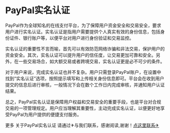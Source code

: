 # PayPal实名认证

PayPal作为全球知名的在线支付平台，为了保障用户资金安全和交易安全，要求用户进行实名认证。实名认证是指用户需要提供个人真实有效的身份信息，包括身份证件、银行账户等，以便平台对用户进行身份验证和交易监控。

实名认证的重要性不言而喻，首先可以有效防范网络诈骗和非法交易，保护用户的资金安全。其次，实名认证可以提升用户的信任度，让交易更加可靠和安全。另外，在一些交易场合，如大额交易或者跨境交易，实名认证更是必不可少的条件。

对于用户来说，完成实名认证也并不复杂。用户只需登录PayPal账户，在设置中找到“实名认证”选项，按照提示填写和上传相关身份信息即可。平台会在收到用户提交的信息后进行审核，一般情况下会在数个工作日内完成审核，并通知用户认证结果。

总之，PayPal实名认证是保障用户权益和交易安全的重要手段，也是平台对合规交易的一项管理规定。用户应当理解其重要性，主动完成实名认证，以便更好地享受PayPal为用户提供的便捷支付服务。

更多 关于PayPal实名认证 请通过✈与我们联系，感谢阅读,谢谢！[点这里联系✈](https://w.k02.cc)